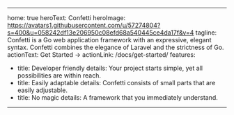 ---
home: true
heroText: Confetti
heroImage: https://avatars1.githubusercontent.com/u/57274804?s=400&u=058242df13e206950c08efd68a540445ce4da17f&v=4
tagline: Confetti is a Go web application framework with an expressive, elegant syntax. Confetti combines the elegance of Laravel and the strictness of Go.
actionText: Get Started →
actionLink: /docs/get-started/
features:
- title: Developer friendly
  details: Your project starts simple, yet all possibilities are within reach.
- title: Easily adaptable
  details: Confetti consists of small parts that are easily adjustable.
- title: No magic
  details: A framework that you immediately understand.

------

